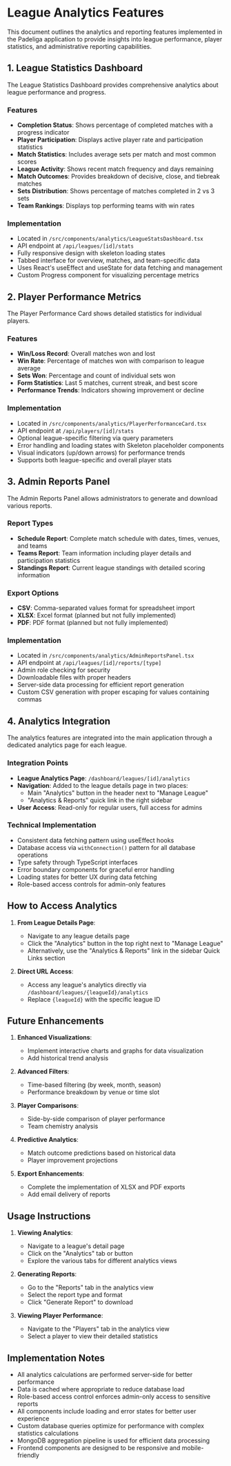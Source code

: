 # League Analytics Features

This document outlines the analytics and reporting features implemented in the Padeliga application to provide insights into league performance, player statistics, and administrative reporting capabilities.

## 1. League Statistics Dashboard

The League Statistics Dashboard provides comprehensive analytics about league performance and progress.

### Features

- **Completion Status**: Shows percentage of completed matches with a progress indicator
- **Player Participation**: Displays active player rate and participation statistics
- **Match Statistics**: Includes average sets per match and most common scores
- **League Activity**: Shows recent match frequency and days remaining
- **Match Outcomes**: Provides breakdown of decisive, close, and tiebreak matches
- **Sets Distribution**: Shows percentage of matches completed in 2 vs 3 sets
- **Team Rankings**: Displays top performing teams with win rates

### Implementation

- Located in `/src/components/analytics/LeagueStatsDashboard.tsx`
- API endpoint at `/api/leagues/[id]/stats`
- Fully responsive design with skeleton loading states
- Tabbed interface for overview, matches, and team-specific data
- Uses React's useEffect and useState for data fetching and management
- Custom Progress component for visualizing percentage metrics

## 2. Player Performance Metrics

The Player Performance Card shows detailed statistics for individual players.

### Features

- **Win/Loss Record**: Overall matches won and lost
- **Win Rate**: Percentage of matches won with comparison to league average
- **Sets Won**: Percentage and count of individual sets won
- **Form Statistics**: Last 5 matches, current streak, and best score
- **Performance Trends**: Indicators showing improvement or decline

### Implementation

- Located in `/src/components/analytics/PlayerPerformanceCard.tsx`
- API endpoint at `/api/players/[id]/stats`
- Optional league-specific filtering via query parameters
- Error handling and loading states with Skeleton placeholder components
- Visual indicators (up/down arrows) for performance trends
- Supports both league-specific and overall player stats

## 3. Admin Reports Panel

The Admin Reports Panel allows administrators to generate and download various reports.

### Report Types

- **Schedule Report**: Complete match schedule with dates, times, venues, and teams
- **Teams Report**: Team information including player details and participation statistics
- **Standings Report**: Current league standings with detailed scoring information

### Export Options

- **CSV**: Comma-separated values format for spreadsheet import
- **XLSX**: Excel format (planned but not fully implemented)
- **PDF**: PDF format (planned but not fully implemented)

### Implementation

- Located in `/src/components/analytics/AdminReportsPanel.tsx`
- API endpoint at `/api/leagues/[id]/reports/[type]`
- Admin role checking for security
- Downloadable files with proper headers
- Server-side data processing for efficient report generation
- Custom CSV generation with proper escaping for values containing commas

## 4. Analytics Integration

The analytics features are integrated into the main application through a dedicated analytics page for each league.

### Integration Points

- **League Analytics Page**: `/dashboard/leagues/[id]/analytics`
- **Navigation**: Added to the league details page in two places:
  - Main "Analytics" button in the header next to "Manage League"
  - "Analytics & Reports" quick link in the right sidebar
- **User Access**: Read-only for regular users, full access for admins

### Technical Implementation

- Consistent data fetching pattern using useEffect hooks
- Database access via `withConnection()` pattern for all database operations
- Type safety through TypeScript interfaces
- Error boundary components for graceful error handling
- Loading states for better UX during data fetching
- Role-based access controls for admin-only features

## How to Access Analytics

1. **From League Details Page**:
   - Navigate to any league details page
   - Click the "Analytics" button in the top right next to "Manage League"
   - Alternatively, use the "Analytics & Reports" link in the sidebar Quick Links section

2. **Direct URL Access**:
   - Access any league's analytics directly via `/dashboard/leagues/{leagueId}/analytics`
   - Replace `{leagueId}` with the specific league ID

## Future Enhancements

1. **Enhanced Visualizations**:
   - Implement interactive charts and graphs for data visualization
   - Add historical trend analysis

2. **Advanced Filters**:
   - Time-based filtering (by week, month, season)
   - Performance breakdown by venue or time slot

3. **Player Comparisons**:
   - Side-by-side comparison of player performance
   - Team chemistry analysis

4. **Predictive Analytics**:
   - Match outcome predictions based on historical data
   - Player improvement projections

5. **Export Enhancements**:
   - Complete the implementation of XLSX and PDF exports
   - Add email delivery of reports

## Usage Instructions

1. **Viewing Analytics**:
   - Navigate to a league's detail page
   - Click on the "Analytics" tab or button
   - Explore the various tabs for different analytics views

2. **Generating Reports**:
   - Go to the "Reports" tab in the analytics view
   - Select the report type and format
   - Click "Generate Report" to download

3. **Viewing Player Performance**:
   - Navigate to the "Players" tab in the analytics view
   - Select a player to view their detailed statistics

## Implementation Notes

- All analytics calculations are performed server-side for better performance
- Data is cached where appropriate to reduce database load
- Role-based access control enforces admin-only access to sensitive reports
- All components include loading and error states for better user experience
- Custom database queries optimize for performance with complex statistics calculations
- MongoDB aggregation pipeline is used for efficient data processing
- Frontend components are designed to be responsive and mobile-friendly
